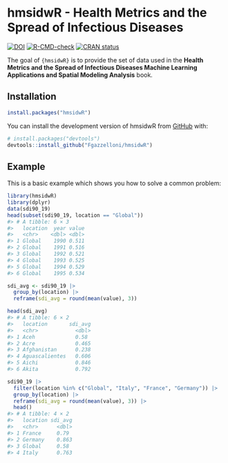 
# hmsidwR - Health Metrics and the Spread of Infectious Diseases

<!-- badges: start -->

[![DOI](https://zenodo.org/badge/768163778.svg)](https://zenodo.org/badge/latestdoi/768163778)
[![R-CMD-check](https://github.com/Fgazzelloni/hmsidwR/actions/workflows/R-CMD-check.yaml/badge.svg)](https://github.com/Fgazzelloni/hmsidwR/actions/workflows/R-CMD-check.yaml)
[![CRAN
status](https://www.r-pkg.org/badges/version/hmsidwR)](https://CRAN.R-project.org/package=hmsidwR)
<!-- badges: end -->

The goal of `{hmsidwR}` is to provide the set of data used in the
**Health Metrics and the Spread of Infectious Diseases Machine Learning
Applications and Spatial Modeling Analysis** book.

## Installation

``` r
install.packages("hmsidwR")
```

You can install the development version of hmsidwR from
[GitHub](https://github.com/) with:

``` r
# install.packages("devtools")
devtools::install_github("Fgazzelloni/hmsidwR")
```

## Example

This is a basic example which shows you how to solve a common problem:

``` r
library(hmsidwR)
library(dplyr)
data(sdi90_19)
head(subset(sdi90_19, location == "Global"))
#> # A tibble: 6 × 3
#>   location  year value
#>   <chr>    <dbl> <dbl>
#> 1 Global    1990 0.511
#> 2 Global    1991 0.516
#> 3 Global    1992 0.521
#> 4 Global    1993 0.525
#> 5 Global    1994 0.529
#> 6 Global    1995 0.534
```

``` r
sdi_avg <- sdi90_19 |>
  group_by(location) |>
  reframe(sdi_avg = round(mean(value), 3))

head(sdi_avg)
#> # A tibble: 6 × 2
#>   location       sdi_avg
#>   <chr>            <dbl>
#> 1 Aceh             0.58 
#> 2 Acre             0.465
#> 3 Afghanistan      0.238
#> 4 Aguascalientes   0.606
#> 5 Aichi            0.846
#> 6 Akita            0.792
```

``` r
sdi90_19 |>
  filter(location %in% c("Global", "Italy", "France", "Germany")) |>
  group_by(location) |>
  reframe(sdi_avg = round(mean(value), 3)) |>
  head()
#> # A tibble: 4 × 2
#>   location sdi_avg
#>   <chr>      <dbl>
#> 1 France     0.79 
#> 2 Germany    0.863
#> 3 Global     0.58 
#> 4 Italy      0.763
```
